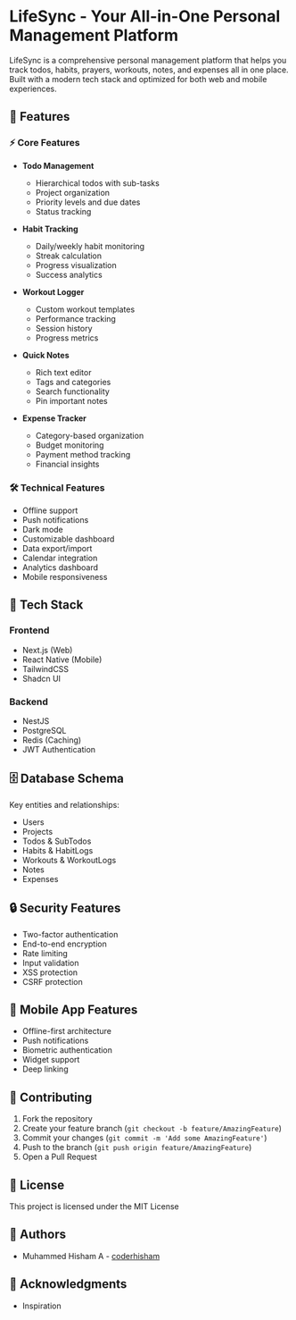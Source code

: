 # LifeSync - Your All-in-One Personal Management Platform


LifeSync is a comprehensive personal management platform that helps you track todos, habits, prayers, workouts, notes, and expenses all in one place. Built with a modern tech stack and optimized for both web and mobile experiences.

## 🌟 Features

### ⚡ Core Features

- **Todo Management**
  - Hierarchical todos with sub-tasks
  - Project organization
  - Priority levels and due dates
  - Status tracking

- **Habit Tracking**
  - Daily/weekly habit monitoring
  - Streak calculation
  - Progress visualization
  - Success analytics
    
- **Workout Logger**
  - Custom workout templates
  - Performance tracking
  - Session history
  - Progress metrics

- **Quick Notes**
  - Rich text editor
  - Tags and categories
  - Search functionality
  - Pin important notes

- **Expense Tracker**
  - Category-based organization
  - Budget monitoring
  - Payment method tracking
  - Financial insights

### 🛠️ Technical Features
- Offline support
- Push notifications
- Dark mode
- Customizable dashboard
- Data export/import
- Calendar integration
- Analytics dashboard
- Mobile responsiveness

## 🔧 Tech Stack

### Frontend
- Next.js (Web)
- React Native (Mobile)
- TailwindCSS
- Shadcn UI

### Backend
- NestJS
- PostgreSQL
- Redis (Caching)
- JWT Authentication

## 🗄️ Database Schema

Key entities and relationships:
- Users
- Projects
- Todos & SubTodos
- Habits & HabitLogs
- Workouts & WorkoutLogs
- Notes
- Expenses

## 🔒 Security Features

- Two-factor authentication
- End-to-end encryption
- Rate limiting
- Input validation
- XSS protection
- CSRF protection

## 📱 Mobile App Features

- Offline-first architecture
- Push notifications
- Biometric authentication
- Widget support
- Deep linking

## 🤝 Contributing

1. Fork the repository
2. Create your feature branch (`git checkout -b feature/AmazingFeature`)
3. Commit your changes (`git commit -m 'Add some AmazingFeature'`)
4. Push to the branch (`git push origin feature/AmazingFeature`)
5. Open a Pull Request

## 📄 License

This project is licensed under the MIT License

## 👥 Authors

- Muhammed Hisham A - [coderhisham](https://github.com/coderhisham)

## 🙏 Acknowledgments
- Inspiration
